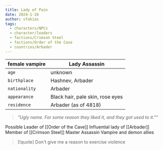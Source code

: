 ```yaml
---
title: Lady of Pain
date: 2024-1-26
author: sfakias
tags:
  - characters/NPCs
  - character/leaders
  - factions/Crimson Steel
  - factions/Order of the Cave
  - countries/Arbader
---
```

| female vampire | Lady Assassin |
| --- | --- |
| `age` | unknown |
| `birthplace` | Hashnev, Arbader |
| `nationality` | Arbader |
| `appearance` | Black hair, pale skin, rose eyes |
| `residence` | Arbader (as of 4818) |

> _"Ugly name. For some reason they liked it, and they got used to it.""_

Possible Leader of [[Order of the Cave]]
Influential lady of [[Arbader]]
Member of [[Crimson Steel]]
Master Assassin
Vampire and demon allies

> [!quote] 
> Don't give me a reason to exercise violence